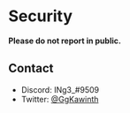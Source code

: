 # Security

**Please do not report in public.**

## Contact

- Discord: INg3_#9509
- Twitter: [@GgKawinth](https://twitter.com/GgKawinth)
